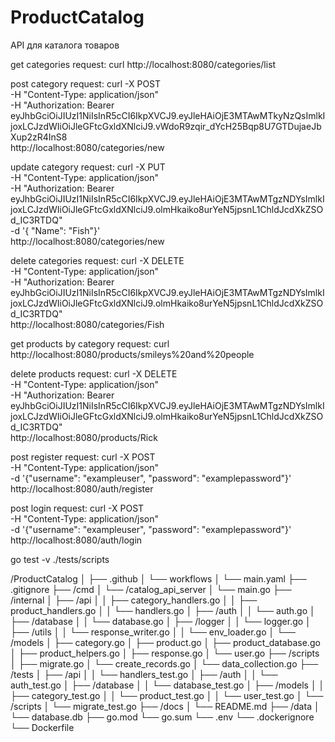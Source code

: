 # ProductCatalog
API для каталога товаров

get categories request:
curl http://localhost:8080/categories/list

post category request:
curl -X POST \
-H "Content-Type: application/json" \
-H "Authorization: Bearer eyJhbGciOiJIUzI1NiIsInR5cCI6IkpXVCJ9.eyJleHAiOjE3MTAwMTkyNzQsImlkIjoxLCJzdWIiOiJleGFtcGxldXNlciJ9.vWdoR9zqir_dYcH25Bqp8U7GTDujaeJbXup2zR4InS8 \
http://localhost:8080/categories/new

update category request:
curl -X PUT \
-H "Content-Type: application/json" \
-H "Authorization: Bearer eyJhbGciOiJIUzI1NiIsInR5cCI6IkpXVCJ9.eyJleHAiOjE3MTAwMTgzNDYsImlkIjoxLCJzdWIiOiJleGFtcGxldXNlciJ9.olmHkaiko8urYeN5jpsnL1ChldJcdXkZSOd_IC3RTDQ" \
-d '{ "Name": "Fish"}' \
http://localhost:8080/categories/new

delete categories request:
curl -X DELETE \
-H "Content-Type: application/json" \
-H "Authorization: Bearer eyJhbGciOiJIUzI1NiIsInR5cCI6IkpXVCJ9.eyJleHAiOjE3MTAwMTgzNDYsImlkIjoxLCJzdWIiOiJleGFtcGxldXNlciJ9.olmHkaiko8urYeN5jpsnL1ChldJcdXkZSOd_IC3RTDQ" \
http://localhost:8080/categories/Fish



get products by category request:
curl http://localhost:8080/products/smileys%20and%20people

delete products request:
curl -X DELETE \
-H "Content-Type: application/json" \
-H "Authorization: Bearer eyJhbGciOiJIUzI1NiIsInR5cCI6IkpXVCJ9.eyJleHAiOjE3MTAwMTgzNDYsImlkIjoxLCJzdWIiOiJleGFtcGxldXNlciJ9.olmHkaiko8urYeN5jpsnL1ChldJcdXkZSOd_IC3RTDQ" \
http://localhost:8080/products/Rick


post register request:
curl -X POST \
-H "Content-Type: application/json" \
-d '{"username": "exampleuser", "password": "examplepassword"}' \
http://localhost:8080/auth/register


post login request:
curl -X POST \
-H "Content-Type: application/json" \
-d '{"username": "exampleuser", "password": "examplepassword"}' \
http://localhost:8080/auth/login

go test -v ./tests/scripts


/ProductCatalog
    │
    ├── .github
    │   └── workflows
    │       └── main.yaml
    ├── .gitignore
    ├── /cmd
    │   └── /catalog_api_server
    │       └── main.go
    ├── /internal
    │   ├── /api
    │   │   ├── category_handlers.go
    │   │   ├── product_handlers.go
    │   │   └── handlers.go
    │   ├── /auth
    │   │   └── auth.go
    │   ├── /database
    │   │   └── database.go
    │   ├── /logger
    │   │   └── logger.go
    │   ├── /utils
    │   │   └── response_writer.go
    │   │   └── env_loader.go
    │   └── /models
    │       ├── category.go
    │       ├── product.go
    │       ├── product_database.go
    │       ├── product_helpers.go
    │       ├── response.go
    │       └── user.go
    ├── /scripts
    │   ├── migrate.go
    │   └── create_records.go
    │   └── data_collection.go
    ├── /tests
    │   ├── /api
    │   │   └── handlers_test.go
    │   ├── /auth
    │   │   └── auth_test.go
    │   ├── /database
    │   │   └── database_test.go
    │   ├── /models
    │   │   ├── category_test.go
    │   │   └── product_test.go
    │   │   └── user_test.go
    │   └── /scripts
    │       └── migrate_test.go
    ├── /docs
    │   └── README.md
    ├── /data
    │   └── database.db
    ├── go.mod
    └── go.sum
    └── .env
    └── .dockerignore
    └── Dockerfile

